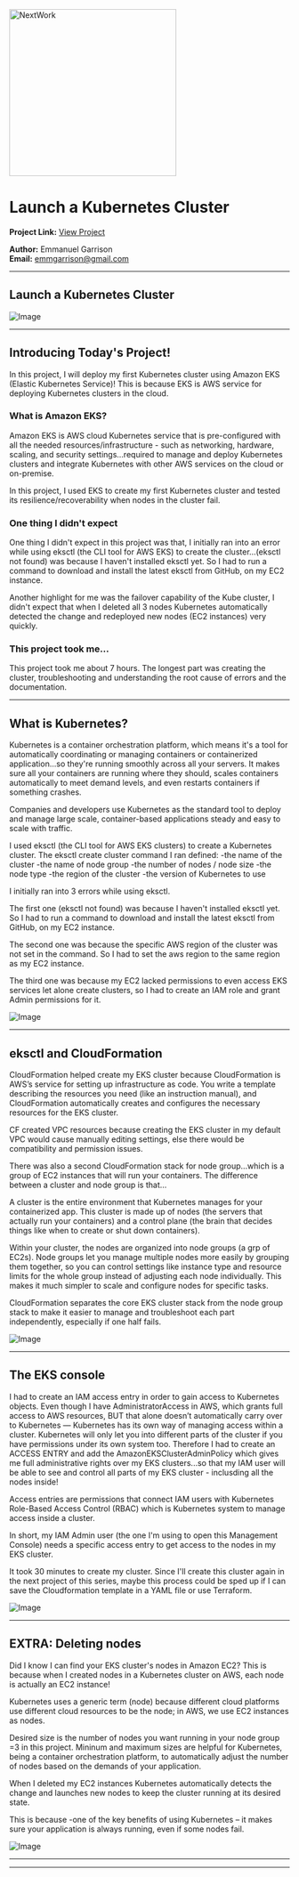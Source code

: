 <img src="https://cdn.prod.website-files.com/677c400686e724409a5a7409/6790ad949cf622dc8dcd9fe4_nextwork-logo-leather.svg" alt="NextWork" width="300" />

# Launch a Kubernetes Cluster

**Project Link:** [View Project](http://learn.nextwork.org/projects/aws-compute-eks1)

**Author:** Emmanuel Garrison  
**Email:** emmgarrison@gmail.com

---

## Launch a Kubernetes Cluster

![Image](http://learn.nextwork.org/stimulated_black_timid_rambutan/uploads/aws-compute-eks1_e5f6g7h8)

---

## Introducing Today's Project!

In this project, I will deploy my first Kubernetes cluster using Amazon EKS (Elastic Kubernetes Service)! This is because EKS is AWS service for deploying Kubernetes clusters in the cloud.

### What is Amazon EKS?

Amazon EKS is AWS cloud Kubernetes service that is pre-configured with all the needed resources/infrastructure - such as networking, hardware, scaling, and security settings...required to manage and deploy Kubernetes clusters and integrate Kubernetes with other AWS services on the cloud or on-premise.

In this project, I used EKS to create my first Kubernetes cluster and tested its resilience/recoverability when nodes in the cluster fail.


### One thing I didn't expect

One thing I didn't expect in this project was that, I initially ran into an error while using eksctl (the CLI tool for AWS EKS) to create the cluster...(eksctl not found) was because I haven't installed eksctl yet. So I had to run a command to download and install the latest eksctl from GitHub, on my EC2 instance.

Another highlight for me was the failover capability of the Kube cluster, I didn't expect that when I deleted all 3 nodes Kubernetes automatically detected the change and redeployed new nodes (EC2 instances) very quickly.

### This project took me...

This project took me about 7 hours. The longest part was creating the cluster, troubleshooting and understanding the root cause of errors and the documentation.

---

## What is Kubernetes?

Kubernetes is a container orchestration platform, which means it's a tool for automatically coordinating or managing containers or containerized application...so they're running smoothly across all your servers. It makes sure all your containers are running where they should, scales containers automatically to meet demand levels, and even restarts containers if something crashes.

Companies and developers use Kubernetes as the standard tool to deploy and manage large scale, container-based applications steady and easy to scale with traffic.

I used eksctl (the CLI tool for AWS EKS clusters) to create a Kubernetes cluster. The eksctl create cluster command I ran defined:
 -the name of the cluster
-the name of node group
-the number of nodes / node size
-the node type
-the region of the cluster
-the version of Kubernetes to use

I initially ran into 3 errors while using eksctl. 

The first one (eksctl not found) was because I haven't installed eksctl yet. So I had to run a command to download and install the latest eksctl from GitHub, on my EC2 instance.

The second one was because the specific AWS region of the cluster was not set in the command. So I had to set the aws region to the same region as my EC2 instance.

The third one was because my EC2 lacked permissions to even access EKS services let alone create clusters, so I had to create an IAM role and grant Admin permissions for it.

![Image](http://learn.nextwork.org/stimulated_black_timid_rambutan/uploads/aws-compute-eks1_ff9bfc221)

---

## eksctl and CloudFormation

CloudFormation helped create my EKS cluster because CloudFormation is AWS’s service for setting up infrastructure as code. You write a template describing the resources you need (like an instruction manual), and CloudFormation automatically creates and configures the necessary resources for the EKS cluster.

CF created VPC resources because creating the EKS cluster in my default VPC would cause manually editing settings, else there would be compatibility and permission issues.

There was also a second CloudFormation stack for node group...which is a group of EC2 instances that will run your containers. The difference between a cluster and node group is that...

A cluster is the entire environment that Kubernetes manages for your containerized app. This cluster is made up of nodes (the servers that actually run your containers) and a control plane (the brain that decides things like when to create or shut down containers).

Within your cluster, the nodes are organized into node groups (a grp of EC2s). Node groups let you manage multiple nodes more easily by grouping them together, so you can control settings like instance type and resource limits for the whole group instead of adjusting each node individually. This makes it much simpler to scale and configure nodes for specific tasks.

CloudFormation separates the core EKS cluster stack from the node group stack to make it easier to manage and troubleshoot each part independently, especially if one half fails.

![Image](http://learn.nextwork.org/stimulated_black_timid_rambutan/uploads/aws-compute-eks1_w3e4r5t6)

---

## The EKS console

I had to create an IAM access entry in order to gain access to Kubernetes objects. Even though I have AdministratorAccess in AWS, which grants full access to AWS resources, BUT that alone doesn’t automatically carry over to Kubernetes — Kubernetes has its own way of managing access within a cluster.
Kubernetes will only let you into different parts of the cluster if you have permissions under its own system too. Therefore I had to create an ACCESS ENTRY and add the AmazonEKSClusterAdminPolicy which gives me full administrative rights over my EKS clusters...so that my IAM user will be able to see and control all parts of my EKS cluster - inclusding all the nodes inside!

Access entries are permissions that connect IAM users with Kubernetes Role-Based Access Control (RBAC) which is Kubernetes system to manage access inside a cluster.

In short, my IAM Admin user (the one I'm using to open this Management Console) needs a specific access entry to get access to the nodes in my EKS cluster.

It took 30 minutes to create my cluster. Since I'll create this cluster again in the next project of this series, maybe this process could be sped up if I can save the Cloudformation template in a YAML file or use Terraform.

![Image](http://learn.nextwork.org/stimulated_black_timid_rambutan/uploads/aws-compute-eks1_e5f6g7h8)

---

## EXTRA: Deleting nodes

Did I know I can find your EKS cluster's nodes in Amazon EC2? This is because when I created nodes in a Kubernetes cluster on AWS, each node is actually an EC2 instance!

Kubernetes uses a generic term (node) because different cloud platforms use different cloud resources to be the node; in AWS, we use EC2 instances as nodes.

Desired size is the number of nodes you want running in your node group =3 in this project. Mininum and maximum sizes are helpful for Kubernetes, being a container orchestration platform, to automatically adjust the number of nodes based on the demands of your application.

When I deleted my EC2 instances Kubernetes automatically detects the change and launches new nodes to keep the cluster running at its desired state.

This is because -one of the key benefits of using Kubernetes – it makes sure your application is always running, even if some nodes fail.

![Image](http://learn.nextwork.org/stimulated_black_timid_rambutan/uploads/aws-compute-eks1_q7r8s9t0)

---

---
